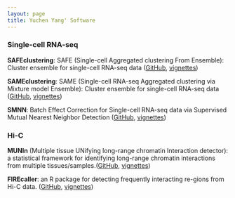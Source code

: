 ```yaml
---
layout: page
title: Yuchen Yang' Software
---
```


### Single-cell RNA-seq

**SAFEclustering**: SAFE (Single-cell Aggregated clustering From Ensemble): Cluster ensemble for single-cell RNA-seq data ([GitHub](https://github.com/yycunc/SAFEclustering), [vignettes](https://github.com/yycunc/SAFEclustering/blob/master/README.md))

**SAMEclustering**: SAME (Single-cell RNA-seq Aggregated clustering via Mixture model Ensemble): Cluster ensemble for single-cell RNA-seq data ([GitHub](https://github.com/yycunc/SAMEclustering), [vignettes](https://github.com/yycunc/SAMEclustering/blob/master/README.md))

**SMNN**: Batch Effect Correction for Single-cell RNA-seq data via Supervised Mutual Nearest Neighbor Detection ([GitHub](https://github.com/yycunc/SMNN), [vignettes](https://github.com/yycunc/SMNN/blob/master/README.md))


### Hi-C

**MUNIn** (Multiple tissue UNifying long-range chromatin Interaction detector): a statistical framework for identifying long-range chromatin interactions from multiple tissues/samples.([GitHub](https://github.com/yycunc/MUNIn), [vignettes](https://github.com/yycunc/MUNIn/blob/master/README.md))

**FIREcaller**: an R package for detecting frequently interacting re-gions from Hi-C data. ([GitHub](https://github.com/yycunc/FIREcaller), [vignettes](https://github.com/yycunc/FIREcaller/blob/master/README.md))
